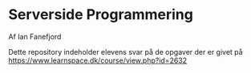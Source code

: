 # Serverside Programmering
Af Ian Fanefjord

Dette repository indeholder elevens svar på de opgaver der er givet på https://www.learnspace.dk/course/view.php?id=2632
